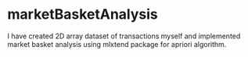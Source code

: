 # marketBasketAnalysis
I have created 2D array dataset of transactions myself and implemented market basket analysis using mlxtend package for apriori algorithm.
